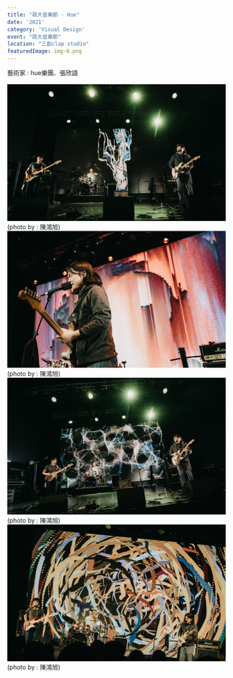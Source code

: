 ```yaml
---
title: "政大音樂節 - Hue"
date: '2021'
category: 'Visual Design'
event: "政大音樂節"
location: "三創clap studio"
featuredImage: img-0.png
---
```

  <div class="box">
      <div class="dscrptn">
        藝術家 : hue樂團、張欣語 <br>
      </div>
  </div>

  <div class="box">
      <div class="dscrptn">
        <br>
      </div>
  </div>
  <div class="box">
      <img class="subimg" src="./img-1.png">
      <div class="photocredit">(photo by : 陳鴻旭)</div>
  </div>

  <div class="box">
      <img class="subimg" src="./img-2.png">
      <div class="photocredit">(photo by : 陳鴻旭)</div>
  </div>

  <div class="box">
      <img class="subimg" src="./img-3.png">
      <div class="photocredit">(photo by : 陳鴻旭)</div>
  </div>

  <div class="box">
      <img class="subimg" src="./img-4.png">
      <div class="photocredit">(photo by : 陳鴻旭)</div>
  </div>

  <div class="box"></div>


  <div class="box"></div>

